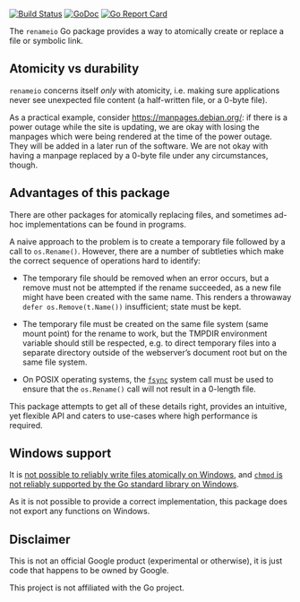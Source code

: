 [![Build Status](https://travis-ci.org/google/renameio.svg?branch=master)](https://travis-ci.org/google/renameio)
[![GoDoc](https://godoc.org/github.com/google/renameio?status.svg)](https://godoc.org/github.com/google/renameio)
[![Go Report Card](https://goreportcard.com/badge/github.com/google/renameio)](https://goreportcard.com/report/github.com/google/renameio)

The `renameio` Go package provides a way to atomically create or replace a file or
symbolic link.

## Atomicity vs durability

`renameio` concerns itself *only* with atomicity, i.e. making sure applications
never see unexpected file content (a half-written file, or a 0-byte file).

As a practical example, consider https://manpages.debian.org/: if there is a
power outage while the site is updating, we are okay with losing the manpages
which were being rendered at the time of the power outage. They will be added in
a later run of the software. We are not okay with having a manpage replaced by a
0-byte file under any circumstances, though.

## Advantages of this package

There are other packages for atomically replacing files, and sometimes ad-hoc
implementations can be found in programs.

A naive approach to the problem is to create a temporary file followed by a call
to `os.Rename()`. However, there are a number of subtleties which make the
correct sequence of operations hard to identify:

* The temporary file should be removed when an error occurs, but a remove must
  not be attempted if the rename succeeded, as a new file might have been
  created with the same name. This renders a throwaway `defer
  os.Remove(t.Name())` insufficient; state must be kept.

* The temporary file must be created on the same file system (same mount point)
  for the rename to work, but the TMPDIR environment variable should still be
  respected, e.g. to direct temporary files into a separate directory outside of
  the webserver’s document root but on the same file system.

* On POSIX operating systems, the
  [`fsync`](https://manpages.debian.org/stretch/manpages-dev/fsync.2) system
  call must be used to ensure that the `os.Rename()` call will not result in a
  0-length file.

This package attempts to get all of these details right, provides an intuitive,
yet flexible API and caters to use-cases where high performance is required.

## Windows support

It is [not possible to reliably write files atomically on
Windows](https://github.com/golang/go/issues/22397#issuecomment-498856679), and
[`chmod` is not reliably supported by the Go standard library on
Windows](https://github.com/google/renameio/issues/17).

As it is not possible to provide a correct implementation, this package does not
export any functions on Windows.

## Disclaimer

This is not an official Google product (experimental or otherwise), it
is just code that happens to be owned by Google.

This project is not affiliated with the Go project.

